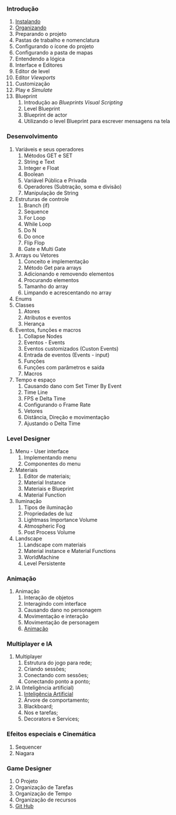 ### Introdução
1. [Instalando](https://myerco.github.io/unreal-engine/modulo1/1-instalando.html)
1. [Organizando](https://myerco.github.io/unreal-engine/modulo1/2-organizando.html)
1. Preparando o projeto  
  1. Pastas de trabalho e nomenclatura
  1. Configurando o ícone do projeto
  1. Configurando a pasta de mapas
  1. Entendendo a lógica
1. Interface e Editores  
  1. Editor de level
  1. Editor *Viewports*
  1. Customização
  1. Play e *Simulate*
1. Blueprint  
    1. Introdução ao *Blueprints Visual Scripting*
    1. Level Blueprint
    1. Blueprint de actor
    1. Utilizando o level Blueprint para escrever   mensagens na tela   

### Desenvolvimento     
1. Variáveis e seus operadores  
    1. Métodos GET e SET
    1. String e Text
    1. Integer e Float
    1. Boolean
    1. Variável Pública e Privada
    1. Operadores (Subtração, soma e divisão)
    1. Manipulação de String
1. Estruturas de controle  
    1. Branch (if)
    1. Sequence
    1. For Loop
    1. While Loop
    1. Do N
    1. Do once
    1. Flip Flop
    1. Gate e Multi Gate
1. Arrays ou Vetores  
    1. Conceito e implementação
    1. Método Get para arrays
    1. Adicionando e removendo elementos
    1. Procurando elementos
    1. Tamanho do array
    1. Limpando e acrescentando no array
1. Enums  
1. Classes  
    1. Atores
    1. Atributos e eventos
    1. Herança   
1. Eventos, funções e macros  
    1. Collapse Nodes
    1. Eventos - Events
    1. Eventos customizados (Custon Events)
    1. Entrada de eventos (Events - input)
    1. Funções
    1. Funções com parâmetros e saída
    1. Macros
1. Tempo e espaço  
    1. Causando dano com Set Timer By Event
    1. Time Line
    1. FPS e Delta Time
    1. Configurando o Frame Rate
    1. Vetores
    1. Distância, Direção e movimentação
    1. Ajustando o Delta Time   

### Level Designer  
1. Menu - User interface  
    1. Implementando menu
    1. Componentes do menu
1. Materiais  
    1. Editor de materiais;
    1. Material Instance
    1. Materiais e Blueprint
    1. Material Function
1. Iluminação  
    1. Tipos de iluminação
    1. Propriedades de luz
    1. Lightmass Importance Volume
    1. Atmospheric Fog
    1. Post Process Volume  
1. Landscape  
    1. Landscape com materiais
    1. Material instance e Material Functions
    1. WorldMachine
    1. Level Persistente

### Animação  
1. Animação  
    1. Interação de objetos
    1. Interagindo com interface
    1. Causando dano no personagem
    1. Movimentação e interação
    1. Movimentação de personagem
    1. [Animação](https://myerco.github.io/unreal-engine/5-animacao.html)

### Multiplayer e IA  
1. Multiplayer  
    1. Estrutura do jogo para rede;
    1. Criando sessões;
    1. Conectando com sessões;
    1. Conectando ponto a ponto;
1. IA (Inteligência artificial)  
    1. [Inteligência Artificial](https://myerco.github.io/unreal-engine/4-inteligenciaArtificial.html)
    1. Árvore de comportamento;
    1. Blackboard;
    1. Nos e tarefas;
    1. Decorators e Services;

### Efeitos especiais e Cinemática  
1. Sequencer  
1. Niagara

### Game Designer
1. O Projeto
1. Organização de Tarefas
1. Organização de Tempo
1. Organização de recursos
1. [Git Hub](https://myerco.github.io/unreal-engine/modulo1/3-github.html)  
